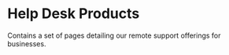 # Help Desk Products
 Contains a set of pages  detailing our remote support offerings for businesses.
